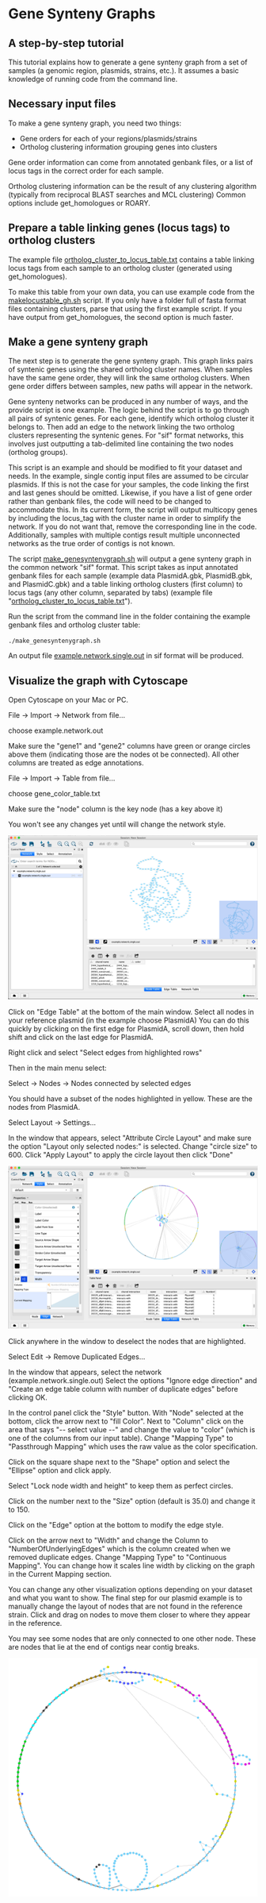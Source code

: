 
# Gene Synteny Graphs
## A step-by-step tutorial
This tutorial explains how to generate a gene synteny graph from a set of samples (a genomic region, plasmids, strains, etc.). It assumes a basic knowledge of running code from the command line.

## Necessary input files
To make a gene synteny graph, you need two things:
* Gene orders for each of your regions/plasmids/strains
* Ortholog clustering information grouping genes into clusters

Gene order information can come from annotated genbank files, or a list of locus tags in the correct order for each sample.

Ortholog clustering information can be the result of any clustering algorithm (typically from reciprocal BLAST searches and MCL clustering)
Common options include get_homologues or ROARY.

## Prepare a table linking genes (locus tags) to ortholog clusters

The example file [ortholog_cluster_to_locus_table.txt](ortholog_cluster_to_locus_table.txt) contains a table linking locus tags from each sample to an ortholog cluster (generated using get_homologues).

To make this table from your own data, you can use example code from the [makelocustable_gh.sh](makelocustable_gh.sh) script. If you only have a folder full of fasta format files containing clusters, parse that using the first example script. If you have output from get_homologues, the second option is much faster.

## Make a gene synteny graph
The next step is to generate the gene synteny graph. This graph links pairs of syntenic genes using the shared ortholog cluster names.
When samples have the same gene order, they will link the same ortholog clusters. When gene order differs between samples, new paths will appear in the network.

Gene synteny networks can be produced in any number of ways, and the provide script is one example. The logic behind the script is to go through all pairs of syntenic genes. For each gene, identify which ortholog cluster it belongs to. Then add an edge to the network linking the two ortholog clusters representing the syntenic genes. For "sif" format networks, this involves just outputting a tab-delimited line containing the two nodes (ortholog groups). 

This script is an example and should be modified to fit your dataset and needs. In the example, single contig input files are assumed to be circular plasmids. If this is not the case for your samples, the code linking the first and last genes should be omitted. Likewise, if you have a list of gene order rather than genbank files, the code will need to be changed to accommodate this. In its current form, the script will output multicopy genes by including the locus_tag with the cluster name in order to simplify the network. If you do not want that, remove the corresponding line in the code. Additionally, samples with multiple contigs result multiple unconnected networks as the true order of contigs is not known.


The script [make_genesyntenygraph.sh](make_genesyntenygraph.sh) will output a gene synteny graph in the common network "sif" format. This script takes as input annotated genbank files for each sample (example data PlasmidA.gbk, PlasmidB.gbk, and PlasmidC.gbk) and a table linking ortholog clusters (first column) to locus tags (any other column, separated by tabs) (example file "[ortholog_cluster_to_locus_table.txt](ortholog_cluster_to_locus_table.txt)"). 

Run the script from the command line in the folder containing the example genbank files and ortholog cluster table:

`./make_genesyntenygraph.sh`


An output file [example.network.single.out](example.network.single.out.example) in sif format will be produced.

## Visualize the graph with Cytoscape
Open Cytoscape on your Mac or PC.

File -> Import -> Network from file...

choose example.network.out

Make sure the "gene1" and "gene2" columns have green or orange circles above them (indicating those are the nodes ot be connected). All other columns are treated as edge annotations.

File -> Import -> Table from file...

choose gene_color_table.txt

Make sure the "node" column is the key node (has a key above it)

You won't see any changes yet until will change the network style.

![Initial cytoscape layout](first.png)

Click on "Edge Table" at the bottom of the main window. Select all nodes in your reference plasmid (in the example choose PlasmidA)
You can do this quickly by clicking on the first edge for PlasmidA, scroll down, then hold shift and click on the last edge for PlasmidA.

Right click and select "Select edges from highlighted rows"

Then in the main menu select:

Select -> Nodes -> Nodes connected by selected edges

You should have a subset of the nodes highlighted in yellow. These are the nodes from PlasmidA.

Select
Layout -> Settings...

In the window that appears, select "Attribute Circle Layout" and make sure the option "Layout only selected nodes:" is selected. Change "circle size" to 600. Click "Apply Layout" to apply the circle layout then click "Done"

![Initial circle layout](circle.png)

Click anywhere in the window to deselect the nodes that are highlighted.

Select
Edit -> Remove Duplicated Edges...

In the window that appears, select the network (example.network.single.out)
Select the options "Ignore edge direction" and  "Create an edge table column with number of duplicate edges" before clicking OK.

In the control panel click the "Style" button. With "Node" selected at the bottom, click the arrow next to "fill Color". Next to "Column" click on the area that says "-- select value --" and change the value to "color" (which is one of the columns from our input table). Change "Mapping Type" to "Passthrough Mapping" which uses the raw value as the color specification.

Click on the square shape next to the "Shape" option and select the "Ellipse" option and click apply.

Select "Lock node width and height" to keep them as perfect circles.

Click on the number next to the "Size" option (default is 35.0) and change it to 150.

Click on the "Edge" option at the bottom to modify the edge style.

Click on the arrow next to "Width" and change the Column to "NumberOfUnderlyingEdges" which is the column created when we removed duplicate edges. Change "Mapping Type" to "Continuous Mapping". You can change how it scales line width by clicking on the graph in the Current Mapping section.

You can change any other visualization options depending on your dataset and what you want to show. The final step for our plasmid example is to manually change the layout of nodes that are not found in the reference strain. Click and drag on nodes to move them closer to where they appear in the reference.

You may see some nodes that are only connected to one other node. These are nodes that lie at the end of contigs near contig breaks.

![The final layout](final.png)
